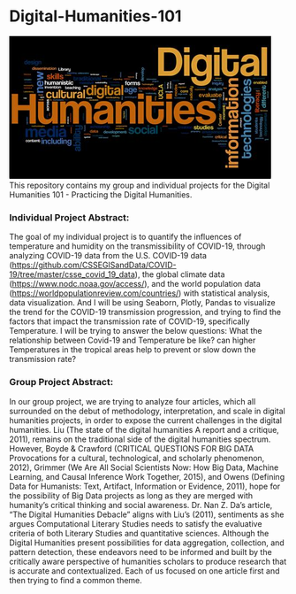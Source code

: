 # Digital-Humanities-101

![Image of DigHum](image/digital-1.jpg)
This repository contains my group and individual projects for the Digital Humanities 101 - Practicing the Digital Humanities.

### Individual Project Abstract:
The goal of my individual project is to quantify the influences of temperature and humidity on the transmissibility of COVID-19, through analyzing COVID-19 data from the U.S. COVID-19 data (https://github.com/CSSEGISandData/COVID-19/tree/master/csse_covid_19_data), the global climate data (https://www.nodc.noaa.gov/access/), and the world population data (https://worldpopulationreview.com/countries/) with statistical analysis, data visualization. And I will be using Seaborn, Plotly, Pandas to visualize the trend for the COVID-19 transmission progression, and trying to find the factors that impact the transmission rate of COVID-19, specifically Temperature. I will be trying to answer the below questions: What the relationship between Covid-19 and Temperature be like? can higher Temperatures in the tropical areas help to prevent or slow down the transmission rate?

### Group Project Abstract:
In our group project, we are trying to analyze four articles, which all surrounded on the debut of methodology, interpretation, and scale in digital humanities projects, in order to expose the current challenges in the digital humanities. Liu (The state of the digital humanities A report and a critique, 2011), remains on the traditional side of the digital humanities spectrum. However, Boyde & Crawford (CRITICAL QUESTIONS FOR BIG DATA Provocations for a cultural, technological, and scholarly phenomenon, 2012), Grimmer (We  Are  All  Social  Scientists  Now: How Big Data, Machine Learning, and Causal Inference Work Together, 2015), and Owens (Defining Data for Humanists: Text, Artifact, Information or Evidence, 2011), hope for the possibility of Big Data projects as long as they are merged with humanity’s critical thinking and social awareness. Dr. Nan Z. Da’s article, “The Digital Humanities Debacle” aligns with Liu’s (2011), sentiments as she argues Computational Literary Studies needs to satisfy the evaluative criteria of both Literary Studies and quantitative sciences. Although the Digital Humanities present possibilities for data aggregation, collection, and pattern detection, these endeavors need to be informed and built by the critically aware perspective of humanities scholars to produce research that is accurate and contextualized. Each of us focused on one article first and then trying to find a common theme. 
